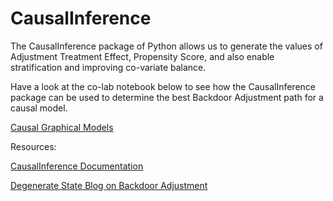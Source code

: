 # CausalInference

The CausalInference package of Python allows us to generate the values of Adjustment Treatment Effect, Propensity Score, and also enable stratification and improving co-variate balance.

Have a look at the co-lab notebook below to see how the CausalInference package can be used to determine the best Backdoor Adjustment path for a causal model.

[Causal Graphical Models](https://colab.research.google.com/drive/1ZRqQaYWYYuZvtbNIi2EoMSwpcJH-3WJr?usp=sharing)



Resources:

[CausalInference Documentation](https://github.com/laurencium/causalinference/blob/master/docs/tex/vignette.pdf)

[Degenerate State Blog on Backdoor Adjustment](http://www.degeneratestate.org/posts/2018/Jul/10/causal-inference-with-python-part-2-causal-graphical-models/)

